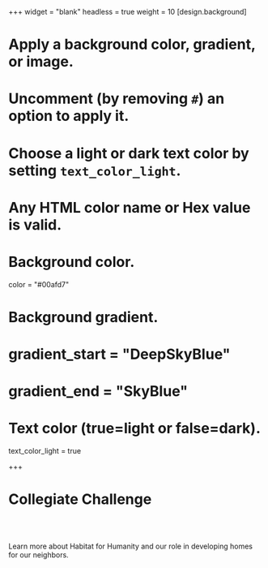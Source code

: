 +++
widget = "blank"
headless = true
weight = 10
[design.background]
  # Apply a background color, gradient, or image.
  #   Uncomment (by removing `#`) an option to apply it.
  #   Choose a light or dark text color by setting `text_color_light`.
  #   Any HTML color name or Hex value is valid.
  
  # Background color.
   color = "#00afd7"
  
  # Background gradient.
  # gradient_start = "DeepSkyBlue"
  # gradient_end = "SkyBlue"

  # Text color (true=light or false=dark).
   text_color_light = true 
  
+++
<html>
<main>
    <div>
      <div>
        <h1>
          Collegiate Challenge
        </h1>
      </div>
      <br />
      <br />
      <div>
        <p>
         Learn more about Habitat for Humanity and our role in developing homes for our neighbors.
        </p>
    </div>
  </div>
</main>
</html>
